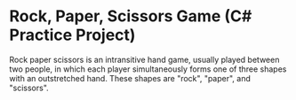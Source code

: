 # Rock, Paper, Scissors Game (C# Practice Project)

Rock paper scissors is an intransitive hand game, usually played between two people, in which each player simultaneously forms one of three shapes with an outstretched hand. These shapes are "rock", "paper", and "scissors".